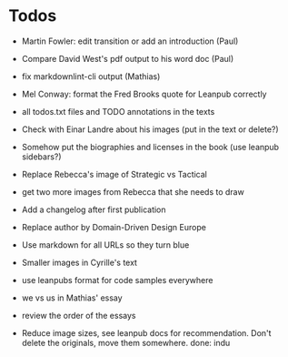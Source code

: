 # Todos

- Martin Fowler: edit transition or add an introduction (Paul)
- Compare David West's pdf output to his word doc (Paul)
- fix markdownlint-cli output (Mathias)
- Mel Conway: format the Fred Brooks quote for Leanpub correctly
- all todos.txt files and TODO annotations in the texts
- Check with Einar Landre about his images (put in the text or delete?)
- Somehow put the biographies and licenses in the book (use leanpub sidebars?)
- Replace Rebecca's image of Strategic vs Tactical
- get two more images from Rebecca that she needs to draw
- Add a changelog after first publication
- Replace author by Domain-Driven Design Europe
- Use markdown for all URLs so they turn blue
- Smaller images in Cyrille's text
- use leanpubs format for code samples everywhere
- we vs us in Mathias' essay
- review the order of the essays

- Reduce image sizes, see leanpub docs for recommendation. Don't delete the originals, move them somewhere.
done: 
   indu
   